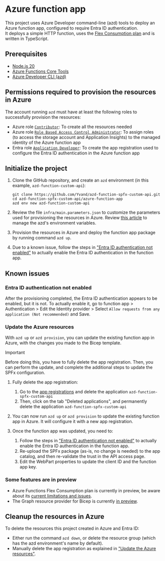 # Azure function app

This project uses Azure Developer command-line (azd) tools to deploy an Azure function app, configured to require Entra ID authentication.  
It deploys a simple HTTP function, uses the [Flex Consumption plan](https://learn.microsoft.com/en-us/azure/azure-functions/flex-consumption-plan) and is written in TypeScript.

## Prerequisites

+ [Node.js 20](https://www.nodejs.org/)
+ [Azure Functions Core Tools](https://learn.microsoft.com/azure/azure-functions/functions-run-local?pivots=programming-language-typescript#install-the-azure-functions-core-tools)
+ [Azure Developer CLI (azd)](https://learn.microsoft.com/azure/developer/azure-developer-cli/install-azd)

## Permissions required to provision the resources in Azure

The account running `azd` must have at least the following roles to successfully provision the resources:

+ Azure role [`Contributor`](https://learn.microsoft.com/azure/role-based-access-control/built-in-roles/privileged#contributor): To create all the resources needed
+ Azure role [`Role Based Access Control Administrator`](https://learn.microsoft.com/azure/role-based-access-control/built-in-roles/privileged#role-based-access-control-administrator): To assign roles (to access the storage account and Application Insights) to the managed identity of the Azure function app
+ Entra role [`Application Developer`](https://learn.microsoft.com/entra/identity/role-based-access-control/permissions-reference#application-developer): To create the app registration used to configure the Entra ID authentication in the Azure function app

## Initialize the project

1. Clone the GitHub repository, and create an `azd` environment (in this example, `azd-function-custom-api`):

    ```shell
    git clone https://github.com/Yvand/azd-function-spfx-custom-api.git
    cd azd-function-spfx-custom-api/azure-function-app
    azd env new azd-function-custom-api
    ```

1. Review the file `infra/main.parameters.json` to customize the parameters used for provisioning the resources in Azure. Review [this article](https://learn.microsoft.com/azure/developer/azure-developer-cli/manage-environment-variables) to manage the azd's environment variables.

1. Provision the resources in Azure and deploy the function app package by running command `azd up`.

1. Due to a known issue, follow the steps in ["Entra ID authentication not enabled"](#Entra-ID-authentication-not-enabled) to actually enable the Entra ID authentication in the function app.

## Known issues

### Entra ID authentication not enabled

After the provisioning completed, the Entra ID authentication appears to be enabled, but it is not. To actually enable it, go to function app > Authentication > Edit the Identity provider > Select `Allow requests from any application (Not recommended)` and Save.

### Update the Azure resources

With `azd up` or `azd provision`, you can update the existing function app in Azure, with the changes you made to the Bicep template.

> [!IMPORTANT]
> Before doing this, you have to fully delete the app registration. Then, you can perform the update, and complete the additional steps to update the SPFx configuration.

1. Fully delete the app registration:

   1. Go to the [app registrations](https://entra.microsoft.com/#view/Microsoft_AAD_RegisteredApps/ApplicationsListBlade/quickStartType~/null/sourceType/Microsoft_AAD_IAM) and delete the application `azd-function-spfx-custom-api`
   1. Then, click on the tab "Deleted applications", and permanently delete the application `azd-function-spfx-custom-api`

1. You can now run `azd up` or `azd provision` to update the existing function app in Azure. It will configure it with a new app registration.  

1. Once the function app was updated, you need to:
   1. Follow the steps in ["Entra ID authentication not enabled"](#Entra-ID-authentication-not-enabled) to actually enable the Entra ID authentication in the function app.
   1. Re-upload the SPFx package (as-is, no change is needed) to the app catalog, and then re-validate the trust in the API access page.
   1. Edit the WebPart properties to update the client ID and the function app key.

### Some features are in preview

- Azure Functions Flex Consumption plan is currently in preview, be aware about its [current limitations and issues](https://learn.microsoft.com/azure/azure-functions/flex-consumption-plan#considerations).
- The Graph resource provider for Bicep is currently [in preview](https://learn.microsoft.com/graph/templates/quickstart-create-bicep-interactive-mode?tabs=CLI).

## Cleanup the resources in Azure

To delete the resources this project created in Azure and Entra ID:

- Either run the command `azd down`, or delete the resource group (which has the azd environment's name by default).
- Manually delete the app registration as explained in ["Update the Azure resources"](#update-the-azure-resources).
